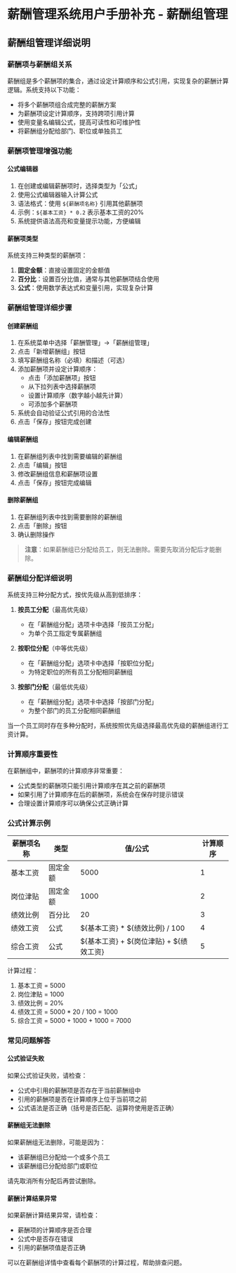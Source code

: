 # 薪酬管理系统用户手册补充 - 薪酬组管理

## 薪酬组管理详细说明

### 薪酬项与薪酬组关系

薪酬组是多个薪酬项的集合，通过设定计算顺序和公式引用，实现复杂的薪酬计算逻辑。系统支持以下功能：

- 将多个薪酬项组合成完整的薪酬方案
- 为薪酬项设定计算顺序，支持跨项引用计算
- 使用变量名编辑公式，提高可读性和可维护性
- 将薪酬组分配给部门、职位或单独员工

### 薪酬项管理增强功能

#### 公式编辑器

1. 在创建或编辑薪酬项时，选择类型为「公式」
2. 使用公式编辑器输入计算公式
3. 语法格式：使用 `${薪酬项名称}` 引用其他薪酬项
4. 示例：`${基本工资} * 0.2` 表示基本工资的20%
5. 系统提供语法高亮和变量提示功能，方便编辑

#### 薪酬项类型

系统支持三种类型的薪酬项：

1. **固定金额**：直接设置固定的金额值
2. **百分比**：设置百分比值，通常与其他薪酬项结合使用
3. **公式**：使用数学表达式和变量引用，实现复杂计算

### 薪酬组管理详细步骤

#### 创建薪酬组

1. 在系统菜单中选择「薪酬管理」→「薪酬组管理」
2. 点击「新增薪酬组」按钮
3. 填写薪酬组名称（必填）和描述（可选）
4. 添加薪酬项并设定计算顺序：
   - 点击「添加薪酬项」按钮
   - 从下拉列表中选择薪酬项
   - 设置计算顺序（数字越小越先计算）
   - 可添加多个薪酬项
5. 系统会自动验证公式引用的合法性
6. 点击「保存」按钮完成创建

#### 编辑薪酬组

1. 在薪酬组列表中找到需要编辑的薪酬组
2. 点击「编辑」按钮
3. 修改薪酬组信息和薪酬项设置
4. 点击「保存」按钮完成编辑

#### 删除薪酬组

1. 在薪酬组列表中找到需要删除的薪酬组
2. 点击「删除」按钮
3. 确认删除操作

> **注意**：如果薪酬组已分配给员工，则无法删除。需要先取消分配后才能删除。

### 薪酬组分配详细说明

系统支持三种分配方式，按优先级从高到低排序：

1. **按员工分配**（最高优先级）
   - 在「薪酬组分配」选项卡中选择「按员工分配」
   - 为单个员工指定专属薪酬组

2. **按职位分配**（中等优先级）
   - 在「薪酬组分配」选项卡中选择「按职位分配」
   - 为特定职位的所有员工分配相同薪酬组

3. **按部门分配**（最低优先级）
   - 在「薪酬组分配」选项卡中选择「按部门分配」
   - 为整个部门的员工分配相同薪酬组

当一个员工同时存在多种分配时，系统按照优先级选择最高优先级的薪酬组进行工资计算。

### 计算顺序重要性

在薪酬组中，薪酬项的计算顺序非常重要：

- 公式类型的薪酬项只能引用计算顺序在其之前的薪酬项
- 如果引用了计算顺序在后的薪酬项，系统会在保存时提示错误
- 合理设置计算顺序可以确保公式正确计算

### 公式计算示例

| 薪酬项名称 | 类型 | 值/公式 | 计算顺序 |
| --------- | ---- | ------- | -------- |
| 基本工资 | 固定金额 | 5000 | 1 |
| 岗位津贴 | 固定金额 | 1000 | 2 |
| 绩效比例 | 百分比 | 20 | 3 |
| 绩效工资 | 公式 | ${基本工资} * ${绩效比例} / 100 | 4 |
| 综合工资 | 公式 | ${基本工资} + ${岗位津贴} + ${绩效工资} | 5 |

计算过程：
1. 基本工资 = 5000
2. 岗位津贴 = 1000
3. 绩效比例 = 20%
4. 绩效工资 = 5000 * 20 / 100 = 1000
5. 综合工资 = 5000 + 1000 + 1000 = 7000

### 常见问题解答

#### 公式验证失败

如果公式验证失败，请检查：

- 公式中引用的薪酬项是否存在于当前薪酬组中
- 引用的薪酬项是否在计算顺序上位于当前项之前
- 公式语法是否正确（括号是否匹配、运算符使用是否正确）

#### 薪酬组无法删除

如果薪酬组无法删除，可能是因为：

- 该薪酬组已分配给一个或多个员工
- 该薪酬组已分配给部门或职位

请先取消所有分配后再尝试删除。

#### 薪酬计算结果异常

如果薪酬计算结果异常，请检查：

- 薪酬项的计算顺序是否合理
- 公式中是否存在错误
- 引用的薪酬项值是否正确

可以在薪酬组详情中查看每个薪酬项的计算过程，帮助排查问题。